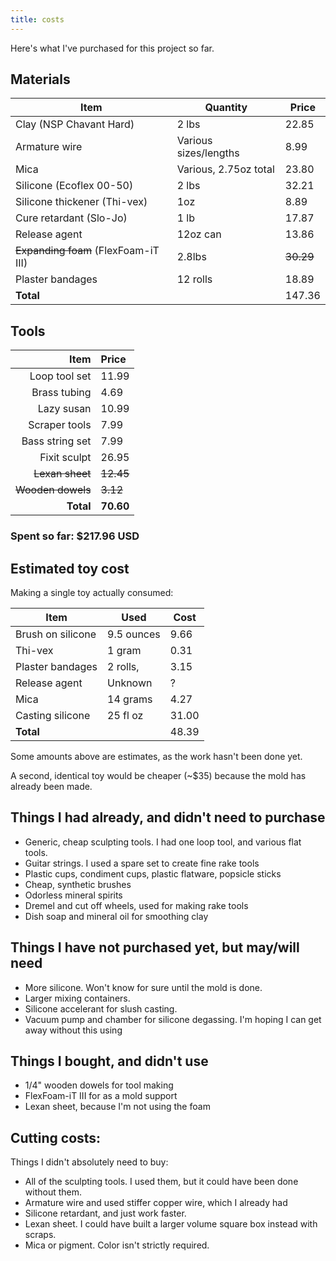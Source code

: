 ```yaml
---
title: costs
---
```



Here's what I've purchased for this project so far.

## Materials

Item | Quantity | Price
-- | -- | --
Clay (NSP Chavant Hard) | 2 lbs | 22.85
Armature wire | Various sizes/lengths | 8.99
Mica | Various, 2.75oz total | 23.80
Silicone (Ecoflex 00-50) | 2 lbs | 32.21
Silicone thickener (Thi-vex) | 1oz | 8.89
Cure retardant (Slo-Jo) | 1 lb | 17.87
Release agent | 12oz can | 13.86
~~Expanding foam~~ (FlexFoam-iT III) | 2.8lbs | ~~30.29~~
Plaster bandages | 12 rolls | 18.89
**Total** | | 147.36

## Tools

Item | Price
--: | :--
Loop tool set | 11.99
Brass tubing | 4.69
Lazy susan | 10.99
Scraper tools | 7.99
Bass string set | 7.99
Fixit sculpt | 26.95
~~Lexan sheet~~ | ~~12.45~~
~~Wooden dowels~~ | ~~3.12~~
**Total** | **70.60**

### Spent so far: $217.96 USD

## Estimated toy cost

Making a single toy actually consumed:

 Item | Used | Cost
-- | -- | --
Brush on silicone | 9.5 ounces | 9.66
Thi-vex | 1 gram | 0.31
Plaster bandages | 2 rolls, | 3.15
Release agent | Unknown | ?
Mica | 14 grams | 4.27
Casting silicone | 25 fl oz | 31.00
**Total** | |  48.39

Some amounts above are estimates, as the work hasn't been done yet.

A second, identical toy would be cheaper (~$35) because the mold has already been made.


## Things I had already, and didn't need to purchase

* Generic, cheap sculpting tools. I had one loop tool, and various flat tools.
* Guitar strings. I used a spare set to create fine rake tools
* Plastic cups, condiment cups, plastic flatware, popsicle sticks
* Cheap, synthetic brushes
* Odorless mineral spirits
* Dremel and cut off wheels, used for making rake tools
* Dish soap and mineral oil for smoothing clay

## Things I have not purchased yet, but may/will need

* More silicone. Won't know for sure until the mold is done.
* Larger mixing containers.
* Silicone accelerant for slush casting.
* Vacuum pump and chamber for silicone degassing. I'm hoping I can get away without this using 

## Things I bought, and didn't use

* 1/4&quot; wooden dowels for tool making
* FlexFoam-iT III for as a mold support
* Lexan sheet, because I'm not using the foam

## Cutting costs:

Things I didn't absolutely need to buy:

* All of the sculpting tools. I used them, but it could have been done without them.
* Armature wire and used stiffer copper wire, which I already had
* Silicone retardant, and just work faster.
* Lexan sheet. I could have built a larger volume square box instead with scraps.
* Mica or pigment. Color isn't strictly required.
